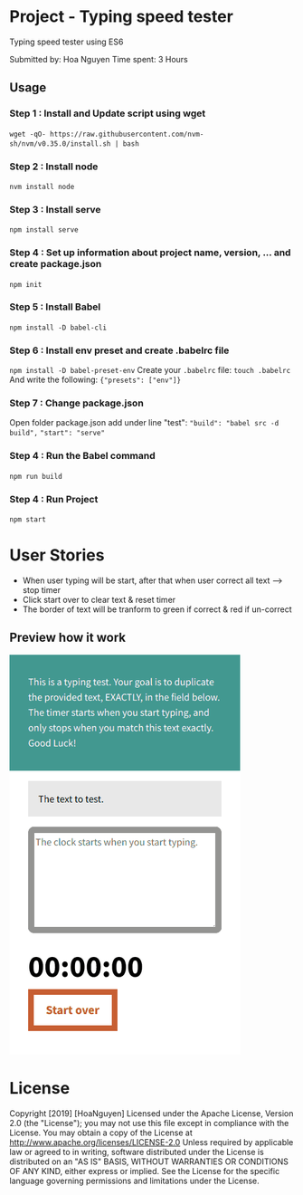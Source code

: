 # Project - Typing speed tester
Typing speed tester using ES6

Submitted by: Hoa Nguyen
Time spent: 3 Hours

## Usage
### Step 1 : Install and Update script using wget
`wget -qO- https://raw.githubusercontent.com/nvm-sh/nvm/v0.35.0/install.sh | bash`


### Step 2 : Install node
`nvm install node`


### Step 3 : Install serve
`npm install serve`

### Step 4 : Set up information about project name, version, ... and create package.json
`npm init`

### Step 5 : Install Babel
`npm install -D babel-cli`

### Step 6 : Install env preset and create .babelrc file
`npm install -D babel-preset-env`
Create your `.babelrc` file:
`touch .babelrc`
And write the following:
`{"presets": ["env"]}`

### Step 7 : Change package.json
Open folder package.json add under line "test":
`"build": "babel src -d build",`
`"start": "serve"`

### Step 4 : Run the Babel command
`npm run build`

### Step 4 : Run Project
`npm start` 


# User Stories
- When user typing will be start, after that when user correct all text --> stop timer
- Click start over to clear text & reset timer
- The border of text will be tranform to green if correct & red if un-correct

## Preview how it work

![Typing speed tester!](https://github.com/hoanguyen1203/prime-ex-fe-002/blob/master/typing-speed-tester.gif)


# License
Copyright [2019] [HoaNguyen] Licensed under the Apache License, Version 2.0 (the "License"); you may not use this file except in compliance with the License. You may obtain a copy of the License at http://www.apache.org/licenses/LICENSE-2.0 Unless required by applicable law or agreed to in writing, software distributed under the License is distributed on an "AS IS" BASIS, WITHOUT WARRANTIES OR CONDITIONS OF ANY KIND, either express or implied. See the License for the specific language governing permissions and limitations under the License.